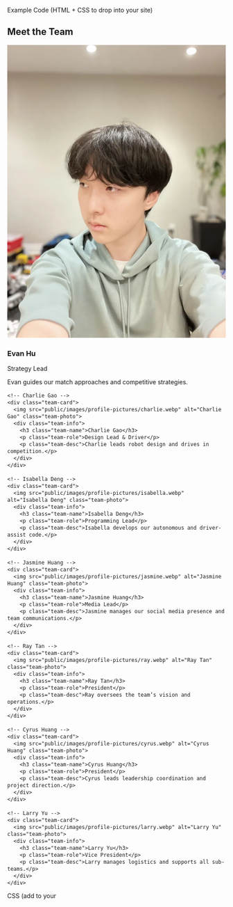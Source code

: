 Example Code (HTML + CSS to drop into your site)
<!-- Meet the Team Section -->
<section class="content-section">
  <h2 class="section-title">Meet the Team</h2>

  <div class="team-grid">
    <!-- Evan Hu -->
    <div class="team-card">
      <img src="public/images/profile-pictures/evan.webp" alt="Evan Hu" class="team-photo">
      <div class="team-info">
        <h3 class="team-name">Evan Hu</h3>
        <p class="team-role">Strategy Lead</p>
        <p class="team-desc">Evan guides our match approaches and competitive strategies.</p>
      </div>
    </div>

    <!-- Charlie Gao -->
    <div class="team-card">
      <img src="public/images/profile-pictures/charlie.webp" alt="Charlie Gao" class="team-photo">
      <div class="team-info">
        <h3 class="team-name">Charlie Gao</h3>
        <p class="team-role">Design Lead & Driver</p>
        <p class="team-desc">Charlie leads robot design and drives in competition.</p>
      </div>
    </div>

    <!-- Isabella Deng -->
    <div class="team-card">
      <img src="public/images/profile-pictures/isabella.webp" alt="Isabella Deng" class="team-photo">
      <div class="team-info">
        <h3 class="team-name">Isabella Deng</h3>
        <p class="team-role">Programming Lead</p>
        <p class="team-desc">Isabella develops our autonomous and driver-assist code.</p>
      </div>
    </div>

    <!-- Jasmine Huang -->
    <div class="team-card">
      <img src="public/images/profile-pictures/jasmine.webp" alt="Jasmine Huang" class="team-photo">
      <div class="team-info">
        <h3 class="team-name">Jasmine Huang</h3>
        <p class="team-role">Media Lead</p>
        <p class="team-desc">Jasmine manages our social media presence and team communications.</p>
      </div>
    </div>

    <!-- Ray Tan -->
    <div class="team-card">
      <img src="public/images/profile-pictures/ray.webp" alt="Ray Tan" class="team-photo">
      <div class="team-info">
        <h3 class="team-name">Ray Tan</h3>
        <p class="team-role">President</p>
        <p class="team-desc">Ray oversees the team’s vision and operations.</p>
      </div>
    </div>

    <!-- Cyrus Huang -->
    <div class="team-card">
      <img src="public/images/profile-pictures/cyrus.webp" alt="Cyrus Huang" class="team-photo">
      <div class="team-info">
        <h3 class="team-name">Cyrus Huang</h3>
        <p class="team-role">President</p>
        <p class="team-desc">Cyrus leads leadership coordination and project direction.</p>
      </div>
    </div>

    <!-- Larry Yu -->
    <div class="team-card">
      <img src="public/images/profile-pictures/larry.webp" alt="Larry Yu" class="team-photo">
      <div class="team-info">
        <h3 class="team-name">Larry Yu</h3>
        <p class="team-role">Vice President</p>
        <p class="team-desc">Larry manages logistics and supports all sub-teams.</p>
      </div>
    </div>
  </div>
</section>

CSS (add to your <style> in index.html)
/* Team Section */
.team-grid {
  display: grid;
  grid-template-columns: repeat(auto-fit, minmax(280px, 1fr));
  gap: 40px;
}

.team-card {
  background: var(--bright-white);
  border: 2px solid var(--light-gray);
  border-radius: 12px;
  overflow: hidden;
  box-shadow: 0 4px 12px rgba(0,0,0,0.08);
  transition: transform 0.2s ease, box-shadow 0.2s ease;
}

.team-card:hover {
  transform: translateY(-4px);
  box-shadow: 0 8px 20px rgba(0,0,0,0.15);
}

.team-photo {
  width: 100%;
  height: 320px;
  object-fit: cover;
  display: block;
}

.team-info {
  padding: 20px;
  text-align: center;
}

.team-name {
  font-family: 'Etna', 'Helvetica Neue', Arial, sans-serif;
  font-size: 1.4rem;
  font-weight: 800;
  margin-bottom: 6px;
  color: var(--jet-black);
}

.team-role {
  font-size: 1.1rem;
  font-weight: 600;
  color: var(--primary-red);
  margin-bottom: 10px;
}

.team-desc {
  font-size: 0.95rem;
  color: var(--text-gray);
  line-height: 1.5;
}


✅ This will:

Respect your red/black/white branding.

Handle uneven .webp image sizes cleanly.

Recreate the card style from the screenshot but in your minimal style.

Do you want me to also make an ASCII wireframe of this section (like you asked for the site before), so you can visualize how the cards flow in grid form?